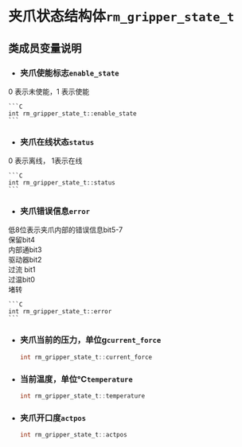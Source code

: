 # 夹爪状态结构体`rm_gripper_state_t`

## 类成员变量说明

- ### 夹爪使能标志`enable_state`

0 表示未使能，1 表示使能

    ```C  
    int rm_gripper_state_t::enable_state
    ```

- ### 夹爪在线状态`status`

0 表示离线， 1表示在线

    ```C  
    int rm_gripper_state_t::status
    ```

- ### 夹爪错误信息`error`

低8位表示夹爪内部的错误信息bit5-7</br>保留bit4</br>内部通bit3</br>驱动器bit2</br>过流 bit1</br>过温bit0 </br>堵转

    ```C  
    int rm_gripper_state_t::error
    ```

- ### 夹爪当前的压力，单位g`current_force`

    ```C  
    int rm_gripper_state_t::current_force
    ```

- ### 当前温度，单位℃`temperature`

    ```C  
    int rm_gripper_state_t::temperature
    ```

- ### 夹爪开口度`actpos`

    ```C  
    int rm_gripper_state_t::actpos
    ```
